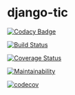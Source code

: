 # django-tic

[![Codacy Badge](https://api.codacy.com/project/badge/Grade/c9ec3f8ba9f24444b213ab5bb292f0a0)](https://app.codacy.com/manual/Crispy-lang/django-tic?utm_source=github.com&utm_medium=referral&utm_content=Crispy-lang/django-tic&utm_campaign=Badge_Grade_Dashboard)

[![Build Status](https://travis-ci.com/Crispy-lang/django-tic.svg?branch=dev)](https://travis-ci.com/Crispy-lang/django-tic)

[![Coverage Status](https://coveralls.io/repos/github/Crispy-lang/django-tic/badge.svg?branch=add_travis)](https://coveralls.io/github/Crispy-lang/django-tic?branch=add_travis)

[![Maintainability](https://api.codeclimate.com/v1/badges/acde6a437494590b3f61/maintainability)](https://codeclimate.com/github/Crispy-lang/django-tic/maintainability)

[![codecov](https://codecov.io/gh/Crispy-lang/django-tic/branch/dev/graph/badge.svg)](https://codecov.io/gh/Crispy-lang/django-tic)


